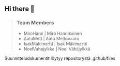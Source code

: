 ## Hi there 👋

>### Team Members
>
> - MiroHann | Miro Hannikainen
> - AatuMett | Aatu Mettovaara
> - IsakMakimartti | Isak Mäkimartti
> - NoelVahajylkka | Noel Vähäjylkkä

Suunnitteludokumentit löytyy repositorystä .github/files
<!--

**Here are some ideas to get you started:**

🙋‍♀️ A short introduction - what is your organization all about?
🌈 Contribution guidelines - how can the community get involved?
👩‍💻 Useful resources - where can the community find your docs? Is there anything else the community should know?
🍿 Fun facts - what does your team eat for breakfast?
🧙 Remember, you can do mighty things with the power of [Markdown](https://docs.github.com/github/writing-on-github/getting-started-with-writing-and-formatting-on-github/basic-writing-and-formatting-syntax)
-->
